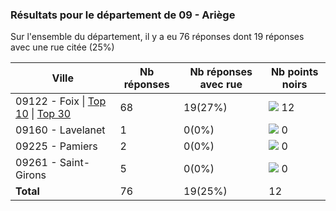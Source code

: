 ### Résultats pour le département de 09 - Ariège

Sur l'ensemble du département, il y a eu 76 réponses dont 19 réponses avec une rue citée (25%)

| Ville | Nb réponses | Nb réponses avec rue | Nb points noirs |
|-------------|-------------|----------------------|-----------------|
|09122 - Foix&nbsp;&#124;&nbsp;<a href='09122 - Foix_top10.md'>Top 10</a>&nbsp;&#124;&nbsp;<a href='09122 - Foix_top12.md'>Top 30</a>|68|19(27%)|<img src="../../img/bar_100.gif" />&nbsp;12|
|09160 - Lavelanet|1|0(0%)|<img src="../../img/bar_0.gif" />&nbsp;0|
|09225 - Pamiers|2|0(0%)|<img src="../../img/bar_0.gif" />&nbsp;0|
|09261 - Saint-Girons|5|0(0%)|<img src="../../img/bar_0.gif" />&nbsp;0|
| **Total** |76|19(25%)|12|
